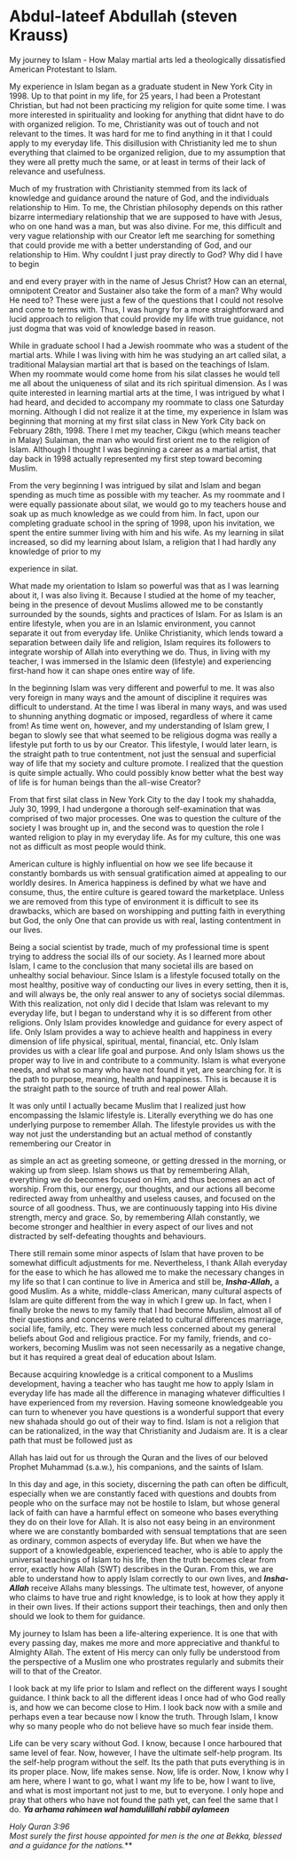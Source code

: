 Abdul-lateef Abdullah (steven Krauss)
=====================================

My journey to Islam - How Malay martial arts led a theologically
dissatisfied American Protestant to Islam.

My experience in Islam began as a graduate student in New York City in
1998. Up to that point in my life, for 25 years, I had been a Protestant
Christian, but had not been practicing my religion for quite some time.
I was more interested in spirituality and looking for anything that
didnt have to do with organized religion. To me, Christianity was out of
touch and not relevant to the times. It was hard for me to find anything
in it that I could apply to my everyday life. This disillusion with
Christianity led me to shun everything that claimed to be organized
religion, due to my assumption that they were all pretty much the same,
or at least in terms of their lack of relevance and usefulness.

Much of my frustration with Christianity stemmed from its lack of
knowledge and guidance around the nature of God, and the individuals
relationship to Him. To me, the Christian philosophy depends on this
rather bizarre intermediary relationship that we are supposed to have
with Jesus, who on one hand was a man, but was also divine. For me, this
difficult and very vague relationship with our Creator left me searching
for something that could provide me with a better understanding of God,
and our relationship to Him. Why couldnt I just pray directly to God?
Why did I have to begin

and end every prayer with in the name of Jesus Christ? How can an
eternal, omnipotent Creator and Sustainer also take the form of a man?
Why would He need to? These were just a few of the questions that I
could not resolve and come to terms with. Thus, I was hungry for a more
straightforward and lucid approach to religion that could provide my
life with true guidance, not just dogma that was void of knowledge based
in reason.

While in graduate school I had a Jewish roommate who was a student of
the martial arts. While I was living with him he was studying an art
called silat, a traditional Malaysian martial art that is based on the
teachings of Islam. When my roommate would come home from his silat
classes he would tell me all about the uniqueness of silat and its rich
spiritual dimension. As I was quite interested in learning martial arts
at the time, I was intrigued by what I had heard, and decided to
accompany my roommate to class one Saturday morning. Although I did not
realize it at the time, my experience in Islam was beginning that
morning at my first silat class in New York City back on February 28th,
1998. There I met my teacher, Cikgu (which means teacher in Malay)
Sulaiman, the man who would first orient me to the religion of Islam.
Although I thought I was beginning a career as a martial artist, that
day back in 1998 actually represented my first step toward becoming
Muslim.

From the very beginning I was intrigued by silat and Islam and began
spending as much time as possible with my teacher. As my roommate and I
were equally passionate about silat, we would go to my teachers house
and soak up as much knowledge as we could from him. In fact, upon our
completing graduate school in the spring of 1998, upon his invitation,
we spent the entire summer living with him and his wife. As my learning
in silat increased, so did my learning about Islam, a religion that I
had hardly any knowledge of prior to my

experience in silat.

What made my orientation to Islam so powerful was that as I was learning
about it, I was also living it. Because I studied at the home of my
teacher, being in the presence of devout Muslims allowed me to be
constantly surrounded by the sounds, sights and practices of Islam. For
as Islam is an entire lifestyle, when you are in an Islamic environment,
you cannot separate it out from everyday life. Unlike Christianity,
which lends toward a separation between daily life and religion, Islam
requires its followers to integrate worship of Allah into everything we
do. Thus, in living with my teacher, I was immersed in the Islamic deen
(lifestyle) and experiencing first-hand how it can shape ones entire way
of life.

In the beginning Islam was very different and powerful to me. It was
also very foreign in many ways and the amount of discipline it requires
was difficult to understand. At the time I was liberal in many ways, and
was used to shunning anything dogmatic or imposed, regardless of where
it came from! As time went on, however, and my understanding of Islam
grew, I began to slowly see that what seemed to be religious dogma was
really a lifestyle put forth to us by our Creator. This lifestyle, I
would later learn, is the straight path to true contentment, not just
the sensual and superficial way of life that my society and culture
promote. I realized that the question is quite simple actually. Who
could possibly know better what the best way of life is for human beings
than the all-wise Creator?

From that first silat class in New York City to the day I took my
shahadda, July 30, 1999, I had undergone a thorough self-examination
that was comprised of two major processes. One was to question the
culture of the society I was brought up in, and the second was to
question the role I wanted religion to play in my everyday life. As for
my culture, this one was not as difficult as most people would think.

American culture is highly influential on how we see life because it
constantly bombards us with sensual gratification aimed at appealing to
our worldly desires. In America happiness is defined by what we have and
consume, thus, the entire culture is geared toward the marketplace.
Unless we are removed from this type of environment it is difficult to
see its drawbacks, which are based on worshipping and putting faith in
everything but God, the only One that can provide us with real, lasting
contentment in our lives.

Being a social scientist by trade, much of my professional time is spent
trying to address the social ills of our society. As I learned more
about Islam, I came to the conclusion that many societal ills are based
on unhealthy social behaviour. Since Islam is a lifestyle focused
totally on the most healthy, positive way of conducting our lives in
every setting, then it is, and will always be, the only real answer to
any of societys social dilemmas. With this realization, not only did I
decide that Islam was relevant to my everyday life, but I began to
understand why it is so different from other religions. Only Islam
provides knowledge and guidance for every aspect of life. Only Islam
provides a way to achieve health and happiness in every dimension of
life physical, spiritual, mental, financial, etc. Only Islam provides us
with a clear life goal and purpose. And only Islam shows us the proper
way to live in and contribute to a community. Islam is what everyone
needs, and what so many who have not found it yet, are searching for. It
is the path to purpose, meaning, health and happiness. This is because
it is the straight path to the source of truth and real power Allah.

It was only until I actually became Muslim that I realized just how
encompassing the Islamic lifestyle is. Literally everything we do has
one underlying purpose to remember Allah. The lifestyle provides us with
the way not just the understanding but an actual method of constantly
remembering our Creator in

as simple an act as greeting someone, or getting dressed in the morning,
or waking up from sleep. Islam shows us that by remembering Allah,
everything we do becomes focused on Him, and thus becomes an act of
worship. From this, our energy, our thoughts, and our actions all become
redirected away from unhealthy and useless causes, and focused on the
source of all goodness. Thus, we are continuously tapping into His
divine strength, mercy and grace. So, by remembering Allah constantly,
we become stronger and healthier in every aspect of our lives and not
distracted by self-defeating thoughts and behaviours.

There still remain some minor aspects of Islam that have proven to be
somewhat difficult adjustments for me. Nevertheless, I thank Allah
everyday for the ease to which he has allowed me to make the necessary
changes in my life so that I can continue to live in America and still
be, ***Insha-Allah*,** a good Muslim. As a white, middle-class American,
many cultural aspects of Islam are quite different from the way in which
I grew up. In fact, when I finally broke the news to my family that I
had become Muslim, almost all of their questions and concerns were
related to cultural differences marriage, social life, family, etc. They
were much less concerned about my general beliefs about God and
religious practice. For my family, friends, and co-workers, becoming
Muslim was not seen necessarily as a negative change, but it has
required a great deal of education about Islam.

Because acquiring knowledge is a critical component to a Muslims
development, having a teacher who has taught me how to apply Islam in
everyday life has made all the difference in managing whatever
difficulties I have experienced from my reversion. Having someone
knowledgeable you can turn to whenever you have questions is a wonderful
support that every new shahada should go out of their way to find. Islam
is not a religion that can be rationalized, in the way that Christianity
and Judaism are. It is a clear path that must be followed just as

Allah has laid out for us through the Quran and the lives of our beloved
Prophet Muhammad (s.a.w.), his companions, and the saints of Islam.

In this day and age, in this society, discerning the path can often be
difficult, especially when we are constantly faced with questions and
doubts from people who on the surface may not be hostile to Islam, but
whose general lack of faith can have a harmful effect on someone who
bases everything they do on their love for Allah. It is also not easy
being in an environment where we are constantly bombarded with sensual
temptations that are seen as ordinary, common aspects of everyday life.
But when we have the support of a knowledgeable, experienced teacher,
who is able to apply the universal teachings of Islam to his life, then
the truth becomes clear from error, exactly how Allah (SWT) describes in
the Quran. From this, we are able to understand how to apply Islam
correctly to our own lives, and ***Insha-Allah*** receive Allahs many
blessings. The ultimate test, however, of anyone who claims to have true
and right knowledge, is to look at how they apply it in their own lives.
If their actions support their teachings, then and only then should we
look to them for guidance.

My journey to Islam has been a life-altering experience. It is one that
with every passing day, makes me more and more appreciative and thankful
to Almighty Allah. The extent of His mercy can only fully be understood
from the perspective of a Muslim one who prostrates regularly and
submits their will to that of the Creator.

I look back at my life prior to Islam and reflect on the different ways
I sought guidance. I think back to all the different ideas I once had of
who God really is, and how we can become close to Him. I look back now
with a smile and perhaps even a tear because now I know the truth.
Through Islam, I know why so many people who do not believe have so much
fear inside them.

Life can be very scary without God. I know, because I once harboured
that same level of fear. Now, however, I have the ultimate self-help
program. Its the self-help program without the self. Its the path that
puts everything is in its proper place. Now, life makes sense. Now, life
is order. Now, I know why I am here, where I want to go, what I want my
life to be, how I want to live, and what is most important not just to
me, but to everyone. I only hope and pray that others who have not found
the path yet, can feel the same that I do. ***Ya arhama rahimeen wal
hamdulillahi rabbil aylameen***

**Holy Quran 3:96*  
 Most surely the first house appointed for men is the one at Bekka,
blessed and a guidance for the nations.***
